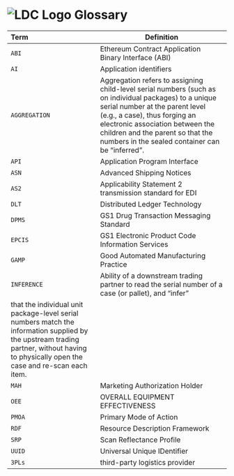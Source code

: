 # ![LDC Logo](99_images/LDC_32_32.ico) Glossary

| Term      | Definition                                                                                |
| :---      | ---                                                                                       |
| `ABI`     | Ethereum Contract Application Binary Interface (ABI)                                      |
| `AI`      | Application identifiers                                                                   |
| `AGGREGATION` | Aggregation refers to assigning child-level serial numbers (such as on individual packages) to a unique serial number at the parent level (e.g., a case), thus forging an electronic association between the children and the parent so that the numbers in the sealed container can be “inferred”.              |
| `API`     | Application Program Interface                                                             |
| `ASN`     | Advanced Shipping Notices                                                                 |
| `AS2`     | Applicability Statement 2 transmission standard for EDI                                   |
| `DLT`     | Distributed Ledger Technology                                                             |
| `DPMS`    | GS1 Drug Transaction Messaging Standard                                                   |
| `EPCIS`   | GS1 Electronic Product Code Information Services                                          |
| `GAMP`    | Good Automated Manufacturing Practice                                                     |
| `INFERENCE`   | Ability of a downstream trading partner to read the serial number of a case (or pallet), and “infer”
that the individual unit package-level serial numbers match the information supplied by the upstream trading partner, without having to physically open the case and re-scan each item.                                                                                                   |
| `MAH`     | Marketing Authorization Holder                                                            |
| `OEE`     | OVERALL EQUIPMENT EFFECTIVENESS                                                           |
| `PMOA`    | Primary Mode of Action                                                                    |
| `RDF`     | Resource Description Framework                                                            |
| `SRP`     | Scan Reflectance Profile                                                                  |
| `UUID`    | Universal Unique IDentifier                                                               |
| `3PLs`    | third-party logistics provider                                                            |
